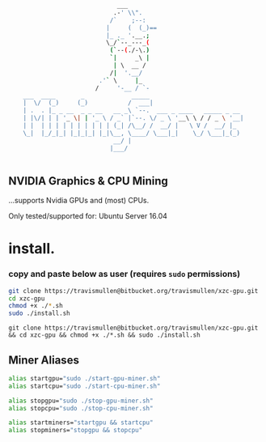 ```sh
                              ___
                             .-' \\".
                            /`    ;--:
                           |     (  (_)==
                           |_ ._ '.__.;
                           \_/`--_---_(
                            (`--(./-\.)
                            `|     _\ |
                             | \  __ /
                            /|  '.__/
                         .'` \     |_
                        /     '-__ / `-
    ___  ____       _             _____                          
    |  \/  (_)     (_)           /  ___|                         
    | .  . |_ _ __  _ _ __   __ _\ `--.  ___ _ ____   _____ _ __ 
    | |\/| | | '_ \| | '_ \ / _` |`--. \/ _ \ '__\ \ / / _ \ '__|
    | |  | | | | | | | | | | (_| /\__/ /  __/ |   \ V /  __/ |_  
    \_|  |_/_|_| |_|_|_| |_|\__, \____/ \___|_|    \_/ \___|_(_) 
                             __/ |                               
                            |___/                                
                                     
```
## NVIDIA Graphics & CPU Mining

...supports Nvidia GPUs
   and (most) CPUs.

  Only tested/supported for:
  Ubuntu Server 16.04

# install.
### copy and paste below as user (requires `sudo` permissions)

```sh 
git clone https://travismullen@bitbucket.org/travismullen/xzc-gpu.git
cd xzc-gpu
chmod +x ./*.sh
sudo ./install.sh 
```

`git clone https://travismullen@bitbucket.org/travismullen/xzc-gpu.git && cd xzc-gpu && chmod +x ./*.sh && sudo ./install.sh `

## Miner Aliases

```bash
alias startgpu="sudo ./start-gpu-miner.sh"
alias startcpu="sudo ./start-cpu-miner.sh"

alias stopgpu="sudo ./stop-gpu-miner.sh"
alias stopcpu="sudo ./stop-cpu-miner.sh"

alias startminers="startgpu && startcpu"
alias stopminers="stopgpu && stopcpu"
```